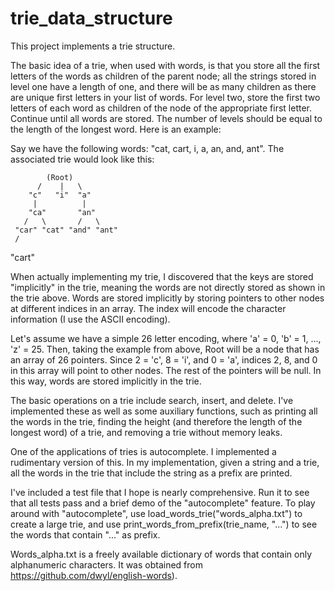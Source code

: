 # trie_data_structure
This project implements a trie structure.

The basic idea of a trie, when used with words, is that you store all the first letters of the words as children of the parent node; all the strings stored in level one have a length of one, and there will be as many children as there are unique first letters in your list of words. For level two, store the first two letters of each word as children of the node of the appropriate first letter. Continue until all words are stored. The number of levels should be equal to the length of the longest word. Here is an example:

Say we have the following words: "cat, cart, i, a, an, and, ant". The associated trie would look like this:

            (Root)
          /    |   \  
        "c"   "i"  "a"
         |          |
        "ca"       "an"
       /   \       /   \
     "car" "cat" "and" "ant"
     /
  "cart"

When actually implementing my trie, I discovered that the keys are stored "implicitly" in the trie, meaning the words are not directly stored as shown in the trie above. Words are stored implicitly by storing pointers to other nodes at different indices in an array. The index will encode the character information (I use the ASCII encoding).

Let's assume we have a simple 26 letter encoding, where 'a' = 0, 'b' = 1, ..., 'z' = 25. Then, taking the example from above, Root will be a node that has an array of 26 pointers. Since 2 = 'c', 8 = 'i', and 0 = 'a', indices 2, 8, and 0 in this array will point to other nodes. The rest of the pointers will be null. In this way, words are stored implicitly in the trie.

The basic operations on a trie include search, insert, and delete. I've implemented these as well as some auxiliary functions, such as printing all the words in the trie, finding the height (and therefore the length of the longest word) of a trie, and removing a trie without memory leaks. 

One of the applications of tries is autocomplete. I implemented a rudimentary version of this. In my implementation, given a string and a trie, all the words in the trie that include the string as a prefix are printed.

I've included a test file that I hope is nearly comprehensive. Run it to see that all tests pass and a brief demo of the "autocomplete" feature. To play around with "autocomplete", use load_words_trie("words_alpha.txt") to create a large trie, and use print_words_from_prefix(trie_name, "...") to see the words that contain "..." as prefix. 

Words_alpha.txt is a freely available dictionary of words that contain only alphanumeric characters. It was obtained from https://github.com/dwyl/english-words). 
